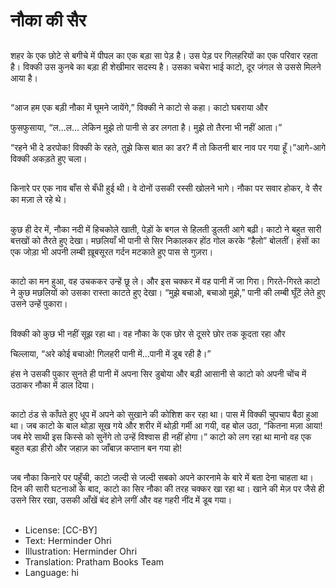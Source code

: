 # नौका की सैर

##
शहर के एक छोटे से बगीचे में पीपल का एक बड़ा सा पेड़ है। उस पेड़ पर गिलहरियों का एक परिवार रहता है। विक्की उस कुनबे का बड़ा ही शेखीमार सदस्य है। उसका चचेरा भाई काटो, दूर जंगल से उससे मिलने आया है। 

##
“आज हम एक बड़ी नौका में घूमने जायेंगे,” विक्की ने काटो से कहा। काटो घबराया और

फुसफुसाया, “ल...ल... लेकिन मुझे तो पानी से डर लगता है। मुझे तो तैरना भी नहीं आता।” 

“रहने भी दे डरपोक! विक्की के रहते, तुझे किस बात का डर? मैं तो कितनी बार नाव पर गया हूँ।”आगे-आगे विक्की अकड़ते हुए चला। 

##
किनारे पर एक नाव बाँस से बँधी हुई थी। वे दोनों उसकी रस्सी खोलने भागे। नौका पर सवार होकर, वे सैर का मज़ा ले रहे थे। 

##
कुछ ही देर में, नौका नदी में हिचकोले खाती, पेड़ों के बगल से हिलती डुलती आगे बढ़ी। काटो ने बहुत सारी बत्तखों को तैरते हुए देखा। मछलियाँ भी पानी से सिर निकालकर होंठ गोल करके “हैलो” बोलतीं। हंसों का एक जोड़ा भी अपनी लम्बी ख़ूबसूरत गर्दन मटकाते हुए पास से गुज़रा। 

##
काटो का मन हुआ, वह उचककर उन्हें छू ले। और इस चक्कर में वह पानी में जा गिरा। गिरते-गिरते काटो ने कुछ मछलियों को उसका रास्ता काटते हुए देखा। “मुझे बचाओ, बचाओ मुझे,” पानी की लम्बी घूँटें लेते हुए उसने उन्हें पुकारा। 

##
विक्की को कुछ भी नहीं सूझ रहा था। वह नौका के एक छोर से दूसरे छोर तक कूदता रहा और 

चिल्लाया, “अरे कोई बचाओ! गिलहरी पानी में...पानी में डूब रही है।” 

हंस ने उसकी पुकार सुनते ही पानी में अपना सिर डुबोया और बड़ी आसानी से काटो को अपनी चोंच में  उठाकर नौका में डाल दिया। 

##
काटो ठंड से काँपते हुए धूप में अपने को सुखाने की कोशिश कर रहा था। पास में विक्की चुपचाप बैठा हुआ था। जब काटो के बाल थोड़ा सूख गये और शरीर में थोड़ी गर्मी आ गयी, वह बोल उठा, “कितना मज़ा आया! जब मेरे साथी इस किस्से को सुनेंगे तो उन्हें विश्‍वास ही नहीं होगा।” काटो को लग रहा था मानो वह एक बहुत बड़ा हीरो और जहाज़ का जाँबाज़ कप्तान बन गया हो! 

##
जब नौका किनारे पर पहुँची, काटो जल्दी से जल्दी सबको अपने कारनामे के बारे में बता देना चाहता था। दिन की सारी घटनाओं के बाद, काटो का सिर नौका की तरह चक्कर खा रहा था। खाने की मेज़ पर जैसे ही उसने सिर रखा, उसकी आँखें बंद होने लगीं और वह गहरी नींद में डूब गया। 

##
* License: [CC-BY]
* Text: Herminder Ohri
* Illustration: Herminder Ohri
* Translation: Pratham Books Team
* Language: hi

